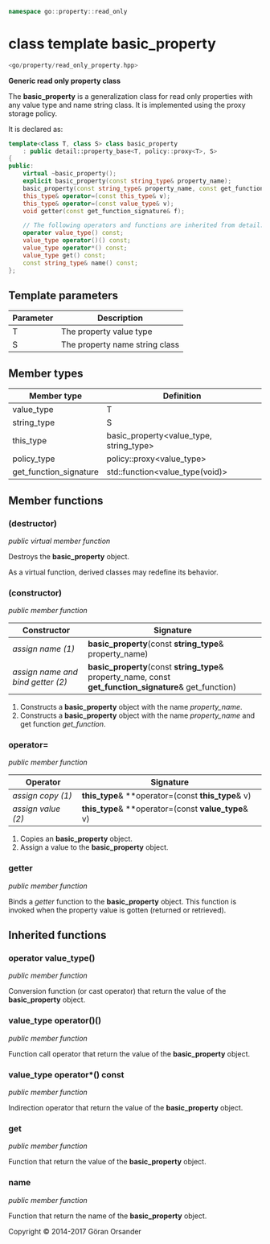 ```c++
namespace go::property::read_only
```

# class template basic_property

```c++
<go/property/read_only_property.hpp>
```

**Generic read only property class**

The **basic_property** is a generalization class for read only properties with any value type and name string class.
It is implemented using the proxy storage policy.

It is declared as:

```c++
template<class T, class S> class basic_property
    : public detail::property_base<T, policy::proxy<T>, S>
{
public:
    virtual ~basic_property();
    explicit basic_property(const string_type& property_name);
    basic_property(const string_type& property_name, const get_function_signature& get_function);
    this_type& operator=(const this_type& v);
    this_type& operator=(const value_type& v);
    void getter(const get_function_signature& f);

    // The following operators and functions are inherited from detail::property_base<T, policy::proxy<T>, S>
    operator value_type() const;
    value_type operator()() const;
    value_type operator*() const;
    value_type get() const;
    const string_type& name() const;
};
```

## Template parameters

Parameter | Description
-|-
T | The property value type
S | The property name string class

## Member types

Member type | Definition
-|-
value_type | T
string_type | S
this_type | basic_property<value_type, string_type>
policy_type | policy::proxy<value_type>
get_function_signature | std::function<value_type(void)>

## Member functions

### (destructor)

*public virtual member function*

Destroys the **basic_property** object.

As a virtual function, derived classes may redefine its behavior.

### (constructor)

*public member function*

Constructor | Signature
-|-
*assign name (1)* | **basic_property**(const **string_type**& property_name)
*assign name and bind getter (2)* | **basic_property**(const **string_type**& property_name, const **get_function_signature**& get_function)

1. Constructs a **basic_property** object with the name *property_name*.
2. Constructs a **basic_property** object with the name *property_name* and get function *get_function*.

### operator=

*public member function*

Operator | Signature
-|-
*assign copy (1)* | **this_type**& **operator=(const **this_type**& v)
*assign value (2)* | **this_type**& **operator=(const **value_type**& v)

1. Copies an **basic_property** object.
2. Assign a value to the **basic_property** object.

### getter

*public member function*

Binds a *getter* function to the **basic_property** object. This function is invoked when the property
value is gotten (returned or retrieved).

## Inherited functions

### operator value_type()

*public member function*

Conversion function (or cast operator) that return the value of the **basic_property** object.

### value_type operator()()

*public member function*

Function call operator that return the value of the **basic_property** object.

### value_type operator*() const

*public member function*

Indirection operator that return the value of the **basic_property** object.

### get

*public member function*

Function that return the value of the **basic_property** object.

### name

*public member function*

Function that return the name of the **basic_property** object.

Copyright &copy; 2014-2017 Göran Orsander
